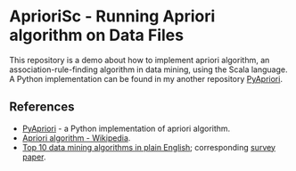 # AprioriSc - Running Apriori algorithm on Data Files
This repository is a demo about how to implement apriori algorithm, an association-rule-finding algorithm in 
data mining, using the Scala language. A Python implementation can be found in my another repository 
[PyApriori](https://github.com/stephenhky/PyApriori). 

## References
* [PyApriori](https://github.com/stephenhky/PyApriori) - a Python implementation of apriori algorithm.
* [Apriori algorithm - Wikipedia](https://en.wikipedia.org/wiki/Apriori_algorithm).
* [Top 10 data mining algorithms in plain English](https://rayli.net/blog/data/top-10-data-mining-algorithms-in-plain-english/); 
corresponding [survey paper](http://www.cs.uvm.edu/~icdm/algorithms/10Algorithms-08.pdf).
